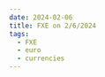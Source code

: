 ```yaml
---
date: 2024-02-06
title: FXE on 2/6/2024
tags: 
  - FXE
  - euro
  - currencies
---
```

<div class="post">
<snapshot-grid 
    :reports="['2024/02/05/CTA/FXE', '2024/02/06/CTA/FXE', '2024/02/06/MTP/FXE']"
    chart="2024/02/06/Chart/FXE"
/>
<p>

</p>
<p>

</p>
</div>